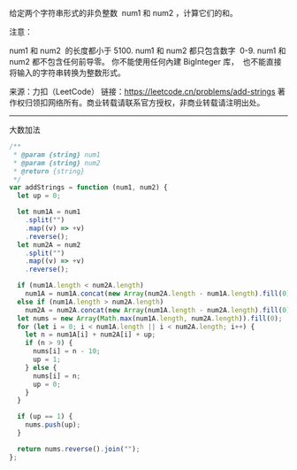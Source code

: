 给定两个字符串形式的非负整数  num1 和 num2 ，计算它们的和。

注意：

num1 和 num2  的长度都小于 5100.
num1 和 num2 都只包含数字  0-9.
num1 和 num2 都不包含任何前导零。
你不能使用任何內建 BigInteger 库，  也不能直接将输入的字符串转换为整数形式。

来源：力扣（LeetCode）
链接：https://leetcode.cn/problems/add-strings
著作权归领扣网络所有。商业转载请联系官方授权，非商业转载请注明出处。

---

大数加法

```javascript
/**
 * @param {string} num1
 * @param {string} num2
 * @return {string}
 */
var addStrings = function (num1, num2) {
  let up = 0;

  let num1A = num1
    .split("")
    .map((v) => +v)
    .reverse();
  let num2A = num2
    .split("")
    .map((v) => +v)
    .reverse();

  if (num1A.length < num2A.length)
    num1A = num1A.concat(new Array(num2A.length - num1A.length).fill(0));
  else if (num1A.length > num2A.length)
    num2A = num2A.concat(new Array(num1A.length - num2A.length).fill(0));
  let nums = new Array(Math.max(num1A.length, num2A.length)).fill(0);
  for (let i = 0; i < num1A.length || i < num2A.length; i++) {
    let n = num1A[i] + num2A[i] + up;
    if (n > 9) {
      nums[i] = n - 10;
      up = 1;
    } else {
      nums[i] = n;
      up = 0;
    }
  }

  if (up == 1) {
    nums.push(up);
  }

  return nums.reverse().join("");
};
```
